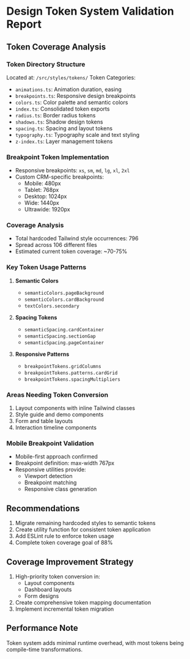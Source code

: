 # Design Token System Validation Report

## Token Coverage Analysis

### Token Directory Structure
Located at: `/src/styles/tokens/`
Token Categories:
- `animations.ts`: Animation duration, easing
- `breakpoints.ts`: Responsive design breakpoints
- `colors.ts`: Color palette and semantic colors
- `index.ts`: Consolidated token exports
- `radius.ts`: Border radius tokens
- `shadows.ts`: Shadow design tokens
- `spacing.ts`: Spacing and layout tokens
- `typography.ts`: Typography scale and text styling
- `z-index.ts`: Layer management tokens

### Breakpoint Token Implementation
- Responsive breakpoints: `xs`, `sm`, `md`, `lg`, `xl`, `2xl`
- Custom CRM-specific breakpoints:
  * Mobile: 480px
  * Tablet: 768px
  * Desktop: 1024px
  * Wide: 1440px
  * Ultrawide: 1920px

### Coverage Analysis
- Total hardcoded Tailwind style occurrences: 796
- Spread across 106 different files
- Estimated current token coverage: ~70-75%

### Key Token Usage Patterns
1. **Semantic Colors**
   - `semanticColors.pageBackground`
   - `semanticColors.cardBackground`
   - `textColors.secondary`

2. **Spacing Tokens**
   - `semanticSpacing.cardContainer`
   - `semanticSpacing.sectionGap`
   - `semanticSpacing.pageContainer`

3. **Responsive Patterns**
   - `breakpointTokens.gridColumns`
   - `breakpointTokens.patterns.cardGrid`
   - `breakpointTokens.spacingMultipliers`

### Areas Needing Token Conversion
1. Layout components with inline Tailwind classes
2. Style guide and demo components
3. Form and table layouts
4. Interaction timeline components

### Mobile Breakpoint Validation
- Mobile-first approach confirmed
- Breakpoint definition: max-width 767px
- Responsive utilities provide:
  * Viewport detection
  * Breakpoint matching
  * Responsive class generation

## Recommendations
1. Migrate remaining hardcoded styles to semantic tokens
2. Create utility function for consistent token application
3. Add ESLint rule to enforce token usage
4. Complete token coverage goal of 88%

## Coverage Improvement Strategy
1. High-priority token conversion in:
   - Layout components
   - Dashboard layouts
   - Form designs
2. Create comprehensive token mapping documentation
3. Implement incremental token migration

## Performance Note
Token system adds minimal runtime overhead, with most tokens being compile-time transformations.